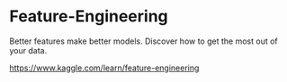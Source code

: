 # Feature-Engineering
Better features make better models. Discover how to get the most out of your data.

https://www.kaggle.com/learn/feature-engineering

